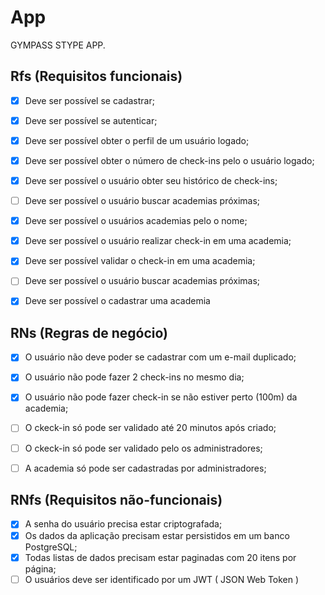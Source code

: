 # App


GYMPASS STYPE APP.

## Rfs (Requisitos funcionais)

- [x] Deve ser possível se cadastrar;
- [x] Deve ser possível se autenticar;
- [x] Deve ser possível obter o perfil de um usuário logado;
- [x] Deve ser possível obter o número de check-ins pelo o usuário logado;
- [x] Deve ser possível o usuário obter seu histórico de check-ins;
- [ ] Deve ser possível o usuário buscar academias próximas;
- [x] Deve ser possível o usuários academias pelo o nome;
- [x] Deve ser possível o usuário realizar check-in em uma academia;
- [x] Deve ser possível validar o check-in em uma academia;
- [ ] Deve ser possível o usuário buscar academias próximas;
- [x] Deve ser possível o cadastrar uma academia

 
## RNs (Regras de negócio)

- [x]  O usuário não deve poder se cadastrar com um e-mail duplicado;
- [x]  O usuário não pode fazer 2 check-ins no mesmo dia;
- [x]  O usuário não pode fazer check-in se não estiver perto (100m) da academia;
- [ ]  O ckeck-in só pode ser validado até 20 minutos após criado;
- [ ]  O ckeck-in só pode ser validado pelo os administradores;
- [ ]  A academia só pode ser cadastradas por administradores;


## RNfs (Requisitos não-funcionais)

- [x] A senha do usuário precisa estar criptografada;
- [x] Os dados da aplicação precisam estar persistidos em um banco PostgreSQL;
- [x] Todas listas de dados precisam estar paginadas com 20 itens por página;
- [ ] O usuários deve ser identificado por um JWT ( JSON Web Token )
